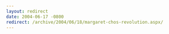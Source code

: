 ```yaml
---
layout: redirect
date: 2004-06-17 -0800
redirect: /archive/2004/06/18/margaret-chos-revolution.aspx/
---
```

